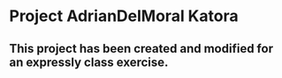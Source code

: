 # Project AdrianDelMoral Katora 
## This project has been created and modified for an expressly class exercise.
